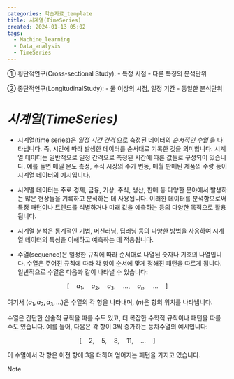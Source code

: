 ```yaml
---
categories: 학습자료_template
title: 시계열(TimeSeries)
created: 2024-01-13 05:02
tags:
  - Machine_learning
  - Data_analysis
  - TimeSeries
---
```




① 횡단적연구(Cross-sectional Study):
	- 특정 시점
	- 다른 특징의 분석단위

② 종단적연구(LongitudinalStudy):
	- 둘 이상의 시점, 일정 기간
	- 동일한 분석단위


# *시계열(TimeSeries)*

-  시계열(time series)은 _일정 시간 간격_ 으로 측정된 데이터의 _순서적인 수열_ 을 나타냅니다. 즉, 시간에 따라 발생한 데이터를 순서대로 기록한 것을 의미합니다. 시계열 데이터는 일반적으로 일정 간격으로 측정된 시간에 따른 값들로 구성되어 있습니다. 예를 들면 매일 온도 측정, 주식 시장의 주가 변동, 매월 판매된 제품의 수량 등이 시계열 데이터의 예시입니다.

- 시계열 데이터는 주로 경제, 금융, 기상, 주식, 생산, 판매 등 다양한 분야에서 발생하는 많은 현상들을 기록하고 분석하는 데 사용됩니다. 이러한 데이터를 분석함으로써 특정 패턴이나 트렌드를 식별하거나 미래 값을 예측하는 등의 다양한 목적으로 활용됩니다.

- 시계열 분석은 통계적인 기법, 머신러닝, 딥러닝 등의 다양한 방법을 사용하여 시계열 데이터의 특성을 이해하고 예측하는 데 적용됩니다.

- 수열(sequence)은 일정한 규칙에 따라 순서대로 나열된 숫자나 기호의 나열입니다. 수열은 주어진 규칙에 따라 각 항이 순서에 맞게 정해진 패턴을 따르게 됩니다. 일반적으로 수열은 다음과 같이 나타낼 수 있습니다:

$$[\quad a_1,\quad a_2,\quad a_3,\quad \ldots,\quad a_n,\quad \ldots\quad ]$$

여기서 $(a_1, a_2, a_3, \ldots)$은 수열의 각 항을 나타내며, $(n)$은 항의 위치를 나타냅니다.

수열은 간단한 산술적 규칙을 따를 수도 있고, 더 복잡한 수학적 규칙이나 패턴을 따를 수도 있습니다. 예를 들어, 다음은 각 항이 3씩 증가하는 등차수열의 예시입니다:

$$[\quad2,\quad 5,\quad 8,\quad 11,\quad \ldots\quad ]$$

이 수열에서 각 항은 이전 항에 3을 더하여 얻어지는 패턴을 가지고 있습니다.
>[!NOTE]


